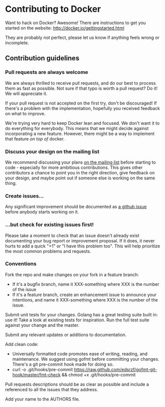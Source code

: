 # Contributing to Docker

Want to hack on Docker? Awesome! There are instructions to get you
started on the website: http://docker.io/gettingstarted.html

They are probably not perfect, please let us know if anything feels
wrong or incomplete.

## Contribution guidelines

### Pull requests are always welcome

We are always thrilled to receive pull requests, and do our best to
process them as fast as possible. Not sure if that typo is worth a pull
request? Do it! We will appreciate it.

If your pull request is not accepted on the first try, don't be
discouraged! If there's a problem with the implementation, hopefully you
received feedback on what to improve.

We're trying very hard to keep Docker lean and focused. We don't want it
to do everything for everybody. This means that we might decide against
incorporating a new feature. However, there might be a way to implement
that feature *on top of* docker.

### Discuss your design on the mailing list

We recommend discussing your plans [on the mailing
list](https://groups.google.com/forum/?fromgroups#!forum/docker-club)
before starting to code - especially for more ambitious contributions.
This gives other contributors a chance to point you in the right
direction, give feedback on your design, and maybe point out if someone
else is working on the same thing.

### Create issues...

Any significant improvement should be documented as [a github
issue](https://github.com/dotcloud/docker/issues) before anybody
starts working on it.

### ...but check for existing issues first!

Please take a moment to check that an issue doesn't already exist
documenting your bug report or improvement proposal. If it does, it
never hurts to add a quick "+1" or "I have this problem too". This will
help prioritize the most common problems and requests.

### Conventions

Fork the repo and make changes on your fork in a feature branch:

- If it's a bugfix branch, name it XXX-something where XXX is the number of the issue
- If it's a feature branch, create an enhancement issue to announce your intentions, and name it XXX-something where XXX is the number of the issue.

Submit unit tests for your changes.  Golang has a great testing suite built
in: use it! Take a look at existing tests for inspiration. Run the full test
suite against your change and the master.

Submit any relevant updates or additions to documentation.

Add clean code:

- Universally formatted code promotes ease of writing, reading, and maintenance.  We suggest using gofmt before committing your changes. There's a git pre-commit hook made for doing so.
- curl -o .git/hooks/pre-commit https://raw.github.com/edsrzf/gofmt-git-hook/master/fmt-check && chmod +x .git/hooks/pre-commit

Pull requests descriptions should be as clear as possible and include a
referenced to all the issues that they address.

Add your name to the AUTHORS file.
